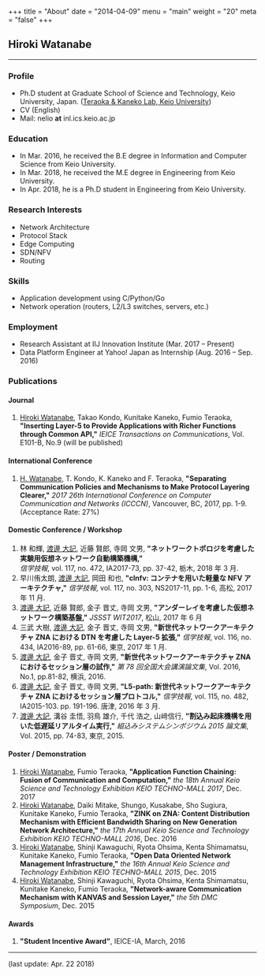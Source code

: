 +++
title = "About"
date = "2014-04-09"
menu = "main"
weight = "20"
meta = "false"
+++

## Hiroki Watanabe
* * *

### Profile
- Ph.D student at Graduate School of Science and Technology, Keio University, Japan.
([Teraoka & Kaneko Lab, Keio University](https://www.inl.ics.keio.ac.jp/))
- CV (English)
- Mail: nelio **at** inl.ics.keio.ac.jp

### Education
- In Mar. 2016, he received the B.E degree in Information and Computer Science from Keio University.
- In Mar. 2018, he received the M.E degree in Engineering from Keio University.
- In Apr. 2018, he is a Ph.D student in Engineering from Keio University.

### Research Interests
- Network Architecture
- Protocol Stack
- Edge Computing
- SDN/NFV
- Routing

### Skills
- Application development using C/Python/Go
- Network operation (routers, L2/L3 switches, servers, etc.)

### Employment
- Research Assistant at IIJ Innovation Institute (Mar. 2017 – Present)
- Data Platform Engineer at Yahoo! Japan as Internship (Aug. 2016 – Sep. 2016)

### Publications
#### Journal
1. <u>Hiroki Watanabe</u>, Takao Kondo, Kunitake Kaneko, Fumio Teraoka, 
	**"Inserting Layer-5 to Provide Applications with Richer Functions through Common API,"**
	*IEICE Transactions on Communications*, Vol. E101-B, No.9 (will be published)

#### International Conference
1. <u>H. Watanabe</u>, T. Kondo, K. Kaneko and F. Teraoka, 
	**"Separating Communication Policies and Mechanisms to Make Protocol Layering Clearer,"**
	*2017 26th International Conference on Computer Communication and Networks (ICCCN)*, 
	Vancouver, BC, 2017, pp. 1-9. (Acceptance Rate: 27%)

#### Domestic Conference / Workshop
1. 林 和輝, <u>渡邊 大記</u>, 近藤 賢郎, 寺岡 文男, 
	**"ネットワークトポロジを考慮した実験用仮想ネットワーク自動構築機構,"**  
	*信学技報*, vol. 117, no. 472, IA2017-73, pp. 37-42, 栃木, 2018 年 3 月. 
1. 早川侑太朗, <u>渡邊 大記</u>, 岡田 和也, 
	**"clnfv: コンテナを用いた軽量な NFV アーキテクチャ,"**
	*信学技報*, vol. 117, no. 303, NS2017-11, pp. 1-6, 高松, 2017 年 11 月.
1. <u>渡邊 大記</u>, 近藤 賢郎, 金子 晋丈, 寺岡 文男, 
	**"アンダーレイを考慮した仮想ネットワーク構築基盤,"**
	*JSSST WIT2017*, 松山, 2017 年 6 月
1. 三武 大樹, <u>渡邊 大記</u>, 金子 晋丈, 寺岡 文男, 
	**"新世代ネットワークアーキテクチャ ZNA における DTN を考慮した Layer-5 拡張,"**
	*信学技報*, vol. 116, no. 434, IA2016-89, pp. 61-66, 東京, 2017 年 1 月.
1. <u>渡邊 大記</u>, 金子 晋丈, 寺岡 文男, 
	**"新世代ネットワークアーキテクチャ ZNA におけるセッション層の試作,"**
	*第 78 回全国大会講演論文集*, Vol. 2016, No.1, pp.81-82, 横浜, 2016.
1. <u>渡邊 大記</u>, 金子 晋丈, 寺岡 文男, 
	**"L5-path: 新世代ネットワークアーキテクチャ ZNA におけるセッション層プロトコル,"**
	*信学技報*, vol. 115, no. 482, IA2015-103. pp. 191-196. 唐津, 2016 年 3 月.
1. <u>渡邊 大記</u>, 溝谷 圭悟, 羽鳥 雄介, 千代 浩之, 山﨑信行, 
	**"割込み起床機構を用いた低遅延リアルタイム実行,"**
	*組込みシステムシンポジウム 2015 論文集*, Vol. 2015, pp. 74-83, 東京, 2015.

#### Poster / Demonstration
1. <u>Hiroki Watanabe</u>, Fumio Teraoka, 
	**"Application Function Chaining: Fusion of Communication and Computation,"**
   	*the 18th Annual Keio Science and Technology Exhibition KEIO TECHNO-MALL 2017*, Dec. 2017
1. <u>Hiroki Watanabe</u>, Daiki Mitake, Shungo, Kusakabe, Sho Sugiura, Kunitake Kaneko, Fumio Teraoka, 
	**"ZINK on ZNA: Content Distribution Mechanism with Efficient Bandwidth Sharing on New Generation Network Architecture,"**
   	*the 17th Annual Keio Science and Technology Exhibition KEIO TECHNO-MALL 2016*, Dec. 2016
1. <u>Hiroki Watanabe</u>, Shinji Kawaguchi, Ryota Ohsima, Kenta Shimamatsu, Kunitake Kaneko, Fumio Teraoka, 
	**"Open Data Oriented Network Management Infrastructure,"**
   	*the 16th Annual Keio Science and Technology Exhibition KEIO TECHNO-MALL 2015*, Dec. 2015
1. <u>Hiroki Watanabe</u>, Shinji Kawaguchi, Ryota Ohsima, Kenta Shimamatsu, Kunitake Kaneko, Fumio Teraoka, 
	**"Network-aware Communication Mechanism with KANVAS and Session Layer,"**
   	*the 5th DMC Symposium*, Dec. 2015

#### Awards
1. **"Student Incentive Award"**, IEICE-IA, March, 2016

---
(last update: Apr. 22 2018)
